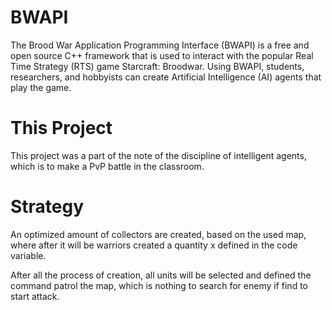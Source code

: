 # BWAPI

The Brood War Application Programming Interface (BWAPI) is a free and open source C++ framework that is used to interact with the popular Real Time Strategy (RTS) game Starcraft: Broodwar. Using BWAPI, students, researchers, and hobbyists can create Artificial Intelligence (AI) agents that play the game.


# This Project

This project was a part of the note of the discipline of intelligent agents, which is to make a PvP battle in the classroom.

# Strategy 

An optimized amount of collectors are created, based on the used map, where after it will be warriors created a quantity x defined in the code variable.

After all the process of creation, all units will be selected and defined the command patrol the map, which is nothing to search for enemy if find to start attack.
